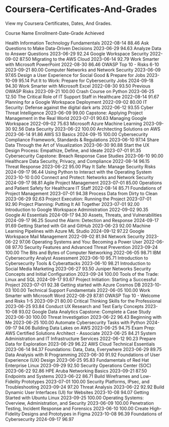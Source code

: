 # Coursera-Certificates-And-Grades

View my Coursera Certificates, Dates, And Grades.

Course Name	Enrollment-Date-Grade Achieved

Health Information Technology Fundamentals	2022-08-14	88.46
Ask Questions to Make Data-Driven Decisions	2023-06-29	94.63
Analyze Data to Answer Questions	2023-06-29	92.24
Google Workspace Security	2022-09-02	87.50
Migrating to the AWS Cloud	2023-06-14	92.79
Work Smarter with Microsoft PowerPoint	2022-08-30	86.46
OWASP Top 10 - Risks 6-10	2023-09-21	80.00
Computer Networks and Network Security	2023-06-09	97.65
Design a User Experience for Social Good & Prepare for Jobs	2023-10-09	95.14
Put It to Work: Prepare for Cybersecurity Jobs	2024-09-18 94.30
Work Smarter with Microsoft Excel	2022-08-30	93.50
Previous OWASP Risks	2023-09-21	100.00
Crash Course on Python	2023-06-25	12.50
The Critical Role of IT Support Staff in Healthcare	2022-08-14	91.67
Planning for a Google Workspace Deployment	2022-09-02	80.00
IT Security: Defense against the digital dark arts	2022-06-12	93.55
Cyber Threat Intelligence	2023-06-09	99.00
Capstone: Applying Project Management in the Real World	2023-07-01	90.63
Managing Google Workspace	2022-09-02	75.63
Microsoft Azure Machine Learning	2023-09-30	92.56
Data Security	2023-06-22	100.00
Architecting Solutions on AWS	2023-06-14	91.86
AWS S3 Basics	2024-09-15	100.00
Cybersecurity Compliance Framework, Standards & Regulations	2023-06-10	97.14
Share Data Through the Art of Visualization	2023-06-30	90.88
Start the UX Design Process: Empathize, Define, and Ideate	2023-07-01	91.35
Cybersecurity Capstone: Breach Response Case Studies	2023-06-10	90.00
Healthcare Data Security, Privacy, and Compliance	2022-08-14	96.15
Threat Response	2023-06-22	95.00
Play It Safe: Manage Security Risks	2024-09-17	96.44
Using Python to Interact with the Operating System	2023-10-10	0.00
Connect and Protect: Networks and Network Security	2024-09-17	98.81
Agile Project Management	2023-07-01	85.00
Operations and Patient Safety for Healthcare IT Staff	2022-08-14	85.71
Foundations of Project Management	2023-07-01	94.38
Process Data from Dirty to Clean	2023-06-29	92.63
Project Execution: Running the Project	2023-07-01	92.90
Project Planning: Putting It All Together	2023-07-01	92.00
Introduction to Google Workspace Administration	2022-09-02	90.35
Google AI Essentials	2024-09-17	94.30
Assets, Threats, and Vulnerabilities	2024-09-17	96.25
Sound the Alarm: Detection and Response	2024-09-17	91.69
Getting Started with Git and GitHub	2023-06-23	92.00
Machine Learning Pipelines with Azure ML Studio	2024-09-12	97.22
Google Workspace Mail Management	2022-09-02	81.94
Network Security	2023-06-22	97.06
Operating Systems and You: Becoming a Power User	2022-06-08	97.70
Security Features and Advanced Threat Prevention	2023-09-24	100.00
The Bits and Bytes of Computer Networking	2022-06-05	98.71
IBM Cybersecurity Analyst Assessment	2023-06-10	95.71
Introduction to Cybersecurity Tools & Cyberattacks	2023-06-10	98.21
Introduction to Social Media Marketing	2023-06-27	93.50
Juniper Networks Security Concepts and Initial Configuration	2023-09-24	100.00
Tools of the Trade: Linux and SQL	2024-09-17	93.67
Project Initiation: Starting a Successful Project	2023-07-01	92.38
Getting started with Azure Cosmos DB	2023-10-03	100.00
Technical Support Fundamentals	2022-06-05	100.00
Work Smarter with Microsoft Word	2022-08-29	87.81
OWASP Top 10 - Welcome and Risks 1-5	2023-09-21	80.00
Critical Thinking Skills for the Professional	2023-06-25	93.84
Conduct UX Research and Test Early Concepts	2023-10-08	93.02
Google Data Analytics Capstone: Complete a Case Study	2023-06-30	100.00
Threat Investigation	2023-06-22	96.43
Beginning with Me	2023-06-25	100.00
Automate Cybersecurity Tasks with Python	2024-09-17	94.06
Building Data Lakes on AWS	2023-06-25	94.75
Exam Prep: AWS Certified Solutions Architect - Associate	2023-06-25	84.21
System Administration and IT Infrastructure Services	2022-06-12	90.23
Prepare Data for Exploration	2023-06-29	96.22
AWS Cloud Technical Essentials	2023-06-14	94.37
Foundations: Data, Data, Everywhere	2023-06-29	89.75
Data Analysis with R Programming	2023-06-30	91.92
Foundations of User Experience (UX) Design	2023-06-25	95.83
Fundamentals of Red Hat Enterprise Linux	2023-09-29	92.50
Security Operations Center (SOC)	2023-06-22	92.86
HPE Aruba Networking Basics	2023-09-21	87.50
Endpoints and Systems	2023-06-22	86.71
Build Wireframes and Low-Fidelity Prototypes	2023-07-01	100.00
Security Platforms, IPsec, and Troubleshooting	2023-09-24	97.20
Threat Analysis	2023-06-22	92.92
Build Dynamic User Interfaces (UI) for Websites	2023-10-08	94.07
Getting Started with Ubuntu Linux	2023-09-25	100.00
Operating Systems: Overview, Administration, and Security	2023-06-09	100.00
Penetration Testing, Incident Response and Forensics	2023-06-10	100.00
Create High-Fidelity Designs and Prototypes in Figma	2023-10-08	96.39
Foundations of Cybersecurity	2024-09-17	96.97
